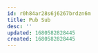 ```yaml
---
id: r0h84ar28s6j6267brdzn6m
title: Pub Sub
desc: ''
updated: 1680582828445
created: 1680582828445
---
```

